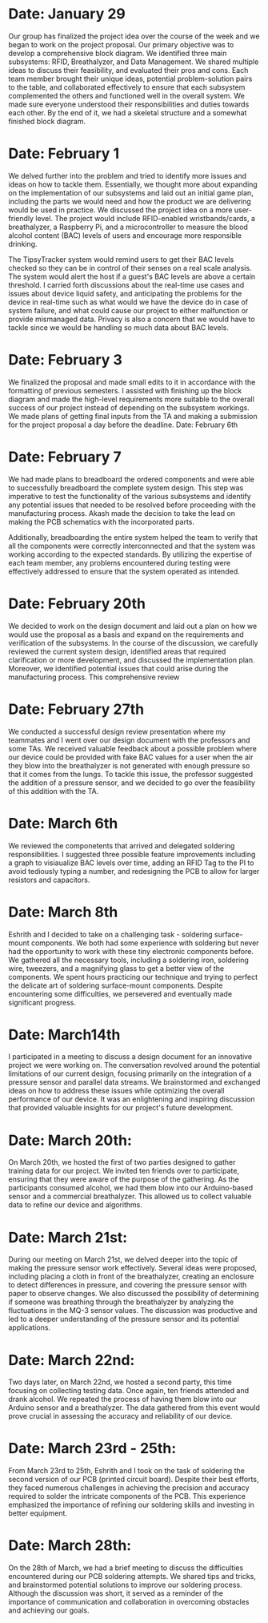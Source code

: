 # Date: January 29
Our group has finalized the project idea over the course of the week and we began to work on the project proposal. Our primary objective was to develop a comprehensive block diagram. We identified three main subsystems: RFID, Breathalyzer, and Data Management. We shared multiple ideas to discuss their feasibility, and evaluated their pros and cons. Each team member brought their unique ideas, potential problem-solution pairs to the table, and collaborated effectively to ensure that each subsystem complemented the others and functioned well in the overall system. We made sure everyone understood their responsibilities and duties towards each other. By the end of it, we had a skeletal structure and a somewhat finished block diagram.

# Date: February 1
We delved further into the problem and tried to identify more issues and ideas on how to tackle them. Essentially, we thought more about expanding on the implementation of our subsystems and laid out an initial game plan, including the parts we would need and how the product we are delivering would be used in practice. We discussed the project idea on a more user-friendly level. The project would include RFID-enabled wristbands/cards, a breathalyzer, a Raspberry Pi, and a microcontroller to measure the blood alcohol content (BAC) levels of users and encourage more responsible drinking.

The TipsyTracker system would remind users to get their BAC levels checked so they can be in control of their senses on a real scale analysis. The system would alert the host if a guest's BAC levels are above a certain threshold. I carried forth discussions about the real-time use cases and issues about device liquid safety, and anticipating the problems for the device in real-time such as what would we have the device do in case of system failure, and what could cause our project to either malfunction or provide mismanaged data. Privacy is also a concern that we would have to tackle since we would be handling so much data about BAC levels.

# Date: February 3
We finalized the proposal and made small edits to it in accordance with the formatting of previous semesters. I assisted with finishing up the block diagram and made the high-level requirements more suitable to the overall success of our project instead of depending on the subsystem workings. We made plans of getting final inputs from the TA and making a submission for the project proposal a day before the deadline.
Date: February 6th

# Date: February 7
We had made plans to breadboard the ordered components and were able to successfully breadboard the complete system design. This step was imperative to test the functionality of the various subsystems and identify any potential issues that needed to be resolved before proceeding with the manufacturing process. Akash made the decision to take the lead on making the PCB schematics with the incorporated parts.

Additionally, breadboarding the entire system helped the team to verify that all the components were correctly interconnected and that the system was working according to the expected standards. By utilizing the expertise of each team member, any problems encountered during testing were effectively addressed to ensure that the system operated as intended.

# Date: February 20th
We decided to work on the design document and laid out a plan on how we would use the proposal as a basis and expand on the requirements and verification of the subsystems. In the course of the discussion, we carefully reviewed the current system design, identified areas that required clarification or more development, and discussed the implementation plan. Moreover, we identified potential issues that could arise during the manufacturing process. This comprehensive review

# Date: February 27th
We conducted a successful design review presentation where my teammates and I went over our design document with the professors and some TAs. We received valuable feedback about a possible problem where our device could be provided with fake BAC values for a user when the air they blow into the breathalyzer is not generated with enough pressure so that it comes from the lungs. To tackle this issue, the professor suggested the addition of a pressure sensor, and we decided to go over the feasibility of this addition with the TA. 

# Date: March 6th 
We reviewed the componetents that arrived and delegated soldering responsibilities. I suggested three possible feature improvements including a graph to visiaualize BAC levels over time, adding an RFID Tag to the PI to avoid tediously typing a number, and redesigning the PCB to allow for larger resistors and capacitors. 




# Date: March 8th 
Eshrith and I decided to take on a challenging task - soldering surface-mount components. We both had some experience with soldering but never had the opportunity to work with these tiny electronic components before. We gathered all the necessary tools, including a soldering iron, soldering wire, tweezers, and a magnifying glass to get a better view of the components. We spent hours practicing our technique and trying to perfect the delicate art of soldering surface-mount components. Despite encountering some difficulties, we persevered and eventually made significant progress.

# Date: March14th
I participated in a meeting to discuss a design document for an innovative project we were working on. The conversation revolved around the potential limitations of our current design, focusing primarily on the integration of a pressure sensor and parallel data streams. We brainstormed and exchanged ideas on how to address these issues while optimizing the overall performance of our device. It was an enlightening and inspiring discussion that provided valuable insights for our project's future development.





# Date: March 20th:
On March 20th, we hosted the first of two parties designed to gather training data for our project. We invited ten friends over to participate, ensuring that they were aware of the purpose of the gathering. As the participants consumed alcohol, we had them blow into our Arduino-based sensor and a commercial breathalyzer. This allowed us to collect valuable data to refine our device and algorithms.

# Date: March 21st:
During our meeting on March 21st, we delved deeper into the topic of making the pressure sensor work effectively. Several ideas were proposed, including placing a cloth in front of the breathalyzer, creating an enclosure to detect differences in pressure, and covering the pressure sensor with paper to observe changes. We also discussed the possibility of determining if someone was breathing through the breathalyzer by analyzing the fluctuations in the MQ-3 sensor values. The discussion was productive and led to a deeper understanding of the pressure sensor and its potential applications.



# Date: March 22nd:

Two days later, on March 22nd, we hosted a second party, this time focusing on collecting testing data. Once again, ten friends attended and drank alcohol. We repeated the process of having them blow into our Arduino sensor and a breathalyzer. The data gathered from this event would prove crucial in assessing the accuracy and reliability of our device.

# Date: March 23rd - 25th:
From March 23rd to 25th, Eshrith and I took on the task of soldering the second version of our PCB (printed circuit board). Despite their best efforts, they faced numerous challenges in achieving the precision and accuracy required to solder the intricate components of the PCB. This experience emphasized the importance of refining our soldering skills and investing in better equipment.

# Date: March 28th:
On the 28th of March, we had a brief meeting to discuss the difficulties encountered during our PCB soldering attempts. We shared tips and tricks, and brainstormed potential solutions to improve our soldering process. Although the discussion was short, it served as a reminder of the importance of communication and collaboration in overcoming obstacles and achieving our goals.
